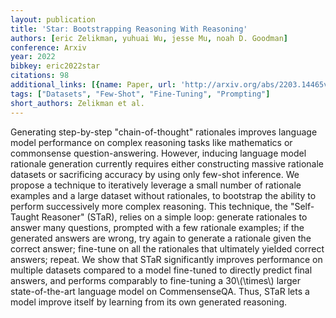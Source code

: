 ```yaml
---
layout: publication
title: 'Star: Bootstrapping Reasoning With Reasoning'
authors: [eric Zelikman, yuhuai Wu, jesse Mu, noah D. Goodman]
conference: Arxiv
year: 2022
bibkey: eric2022star
citations: 98
additional_links: [{name: Paper, url: 'http://arxiv.org/abs/2203.14465v2'}]
tags: ["Datasets", "Few-Shot", "Fine-Tuning", "Prompting"]
short_authors: Zelikman et al.
---
```

Generating step-by-step "chain-of-thought" rationales improves language model
performance on complex reasoning tasks like mathematics or commonsense
question-answering. However, inducing language model rationale generation
currently requires either constructing massive rationale datasets or
sacrificing accuracy by using only few-shot inference. We propose a technique
to iteratively leverage a small number of rationale examples and a large
dataset without rationales, to bootstrap the ability to perform successively
more complex reasoning. This technique, the "Self-Taught Reasoner" (STaR),
relies on a simple loop: generate rationales to answer many questions, prompted
with a few rationale examples; if the generated answers are wrong, try again to
generate a rationale given the correct answer; fine-tune on all the rationales
that ultimately yielded correct answers; repeat. We show that STaR
significantly improves performance on multiple datasets compared to a model
fine-tuned to directly predict final answers, and performs comparably to
fine-tuning a 30\\(\times\\) larger state-of-the-art language model on
CommensenseQA. Thus, STaR lets a model improve itself by learning from its own
generated reasoning.